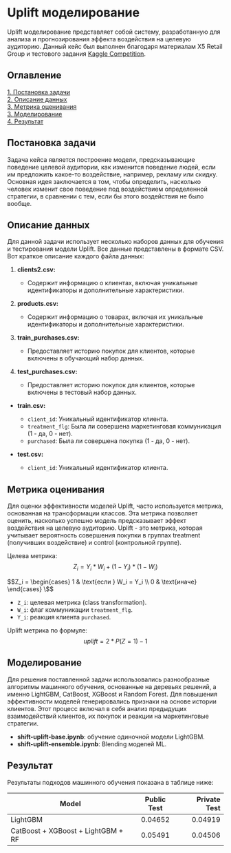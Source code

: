 # Uplift моделирование

Uplift моделирование представляет собой систему, разработанную для анализа и прогнозирования эффекта воздействия на целевую аудиторию. Данный кейс был выполнен благодаря материалам X5 Retail Group и тестового задания [Kaggle Competition](https://www.kaggle.com/competitions/uplift-shift-23/overview). 

## Оглавление
[1. Постановка задачи](https://github.com/Vlad15lav/uplift-model#постановка-задачи)  
[2. Описание данных](https://github.com/Vlad15lav/uplift-model#описание-данных)  
[3. Метрика оценивания](https://github.com/Vlad15lav/uplift-model#метрика-оценивания)  
[3. Моделирование](https://github.com/Vlad15lav/uplift-model#моделирование)  
[4. Результат](https://github.com/Vlad15lav/uplift-model#результат)  

## Постановка задачи
Задача кейса является построение модели, предсказывающие поведение целевой аудитории, как изменится поведение людей, если им предложить какое-то воздействие, например, рекламу или скидку. Основная идея заключается в том, чтобы определить, насколько человек изменит свое поведение под воздействием определенной стратегии, в сравнении с тем, если бы этого воздействия не было вообще.

## Описание данных
Для данной задачи использует несколько наборов данных для обучения и тестирования модели Uplift. Все данные представлены в формате CSV. Вот краткое описание каждого файла данных:

1. **clients2.csv:**
   - Содержит информацию о клиентах, включая уникальные идентификаторы и дополнительные характеристики.

2. **products.csv:**
   - Содержит информацию о товарах, включая их уникальные идентификаторы и дополнительные характеристики.

3. **train_purchases.csv:**
   - Предоставляет историю покупок для клиентов, которые включены в обучающий набор данных.

4. **test_purchases.csv:**
   - Предоставляет историю покупок для клиентов, которые включены в тестовый набор данных.

- **train.csv:**
  - `client_id`: Уникальный идентификатор клиента.
  - `treatment_flg`: Была ли совершена маркетинговая коммуникация (1 - да, 0 - нет).
  - `purchased`: Была ли совершена покупка (1 - да, 0 - нет).

- **test.csv:**
  - `client_id`: Уникальный идентификатор клиента.

## Метрика оценивания
Для оценки эффективности моделей Uplift, часто используется метрика, основанная на трансформации классов. Эта метрика позволяет оценить, насколько успешно модель предсказывает эффект воздействия на целевую аудиторию. 
Uplift - это метрика, которая учитывает вероятность совершения покупки в группах treatment (получивших воздействие) и control (контрольной группе).

Целева метрика:  
$$Z_i=Y_i*W_i+(1 - Y_i) * (1 - W_i)$$

$$Z_i = \begin{cases} 
1 & \text{если } W_i = Y_i \\
0 & \text{иначе}
\end{cases}
\$$

- `Z_i`: целевая метрика (class transformation).
- `W_i`: флаг коммуникации `treatment_flg`.
- `Y_i`: реакция клиента `purchased`.

Uplift метрика по формуле:
$$uplift = 2 * P(Z = 1) - 1$$

## Моделирование
Для решения поставленной задачи использовались разнообразные алгоритмы машинного обучения, основанные на деревьях решений, а именно LightGBM, CatBoost, XGBoost и Random Forest.
Для повышения эффективности моделей генерировались признаки на основе истории клиентов. Этот процесс включал в себя анализ предыдущих взаимодействий клиентов, их покупок и реакции на маркетинговые стратегии. 

- **shift-uplift-base.ipynb**: обучение одиночной модели LightGBM.
- **shift-uplift-ensemble.ipynb**: Blending моделей ML.

## Результат
Результаты подходов машинного обучения показана в таблице ниже:

| Model       | Public Test                | Private Test |
| ------------- |:------------------:| -----:|
| LightGBM     | 0.04652    | 0.04919 |
| CatBoost + XGBoost + LightGBM + RF     | 0.05491 |   0.04506 |
